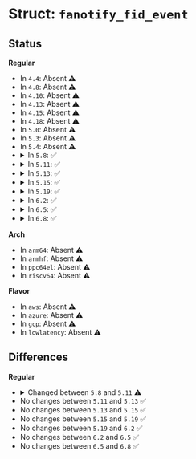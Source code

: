 # Struct: <code>fanotify_fid_event</code>

## Status
<b>Regular</b>
<ul>
<li>
In <code>4.4</code>: Absent ⚠️
</li>
<li>
In <code>4.8</code>: Absent ⚠️
</li>
<li>
In <code>4.10</code>: Absent ⚠️
</li>
<li>
In <code>4.13</code>: Absent ⚠️
</li>
<li>
In <code>4.15</code>: Absent ⚠️
</li>
<li>
In <code>4.18</code>: Absent ⚠️
</li>
<li>
In <code>5.0</code>: Absent ⚠️
</li>
<li>
In <code>5.3</code>: Absent ⚠️
</li>
<li>
In <code>5.4</code>: Absent ⚠️
</li>
<li>
<details>
<summary>In <code>5.8</code>: ✅</summary>

```c
struct fanotify_fid_event {
    struct fanotify_event fae;
    __kernel_fsid_t fsid;
    struct fanotify_fh object_fh;
};
```
</details>
</li>
<li>
<details>
<summary>In <code>5.11</code>: ✅</summary>

```c
struct fanotify_fid_event {
    struct fanotify_event fae;
    __kernel_fsid_t fsid;
    struct fanotify_fh object_fh;
    unsigned char _inline_fh_buf[12];
};
```
</details>
</li>
<li>
<details>
<summary>In <code>5.13</code>: ✅</summary>

```c
struct fanotify_fid_event {
    struct fanotify_event fae;
    __kernel_fsid_t fsid;
    struct fanotify_fh object_fh;
    unsigned char _inline_fh_buf[12];
};
```
</details>
</li>
<li>
<details>
<summary>In <code>5.15</code>: ✅</summary>

```c
struct fanotify_fid_event {
    struct fanotify_event fae;
    __kernel_fsid_t fsid;
    struct fanotify_fh object_fh;
    unsigned char _inline_fh_buf[12];
};
```
</details>
</li>
<li>
<details>
<summary>In <code>5.19</code>: ✅</summary>

```c
struct fanotify_fid_event {
    struct fanotify_event fae;
    __kernel_fsid_t fsid;
    struct fanotify_fh object_fh;
    unsigned char _inline_fh_buf[12];
};
```
</details>
</li>
<li>
<details>
<summary>In <code>6.2</code>: ✅</summary>

```c
struct fanotify_fid_event {
    struct fanotify_event fae;
    __kernel_fsid_t fsid;
    struct fanotify_fh object_fh;
    unsigned char _inline_fh_buf[12];
};
```
</details>
</li>
<li>
<details>
<summary>In <code>6.5</code>: ✅</summary>

```c
struct fanotify_fid_event {
    struct fanotify_event fae;
    __kernel_fsid_t fsid;
    struct fanotify_fh object_fh;
    unsigned char _inline_fh_buf[12];
};
```
</details>
</li>
<li>
<details>
<summary>In <code>6.8</code>: ✅</summary>

```c
struct fanotify_fid_event {
    struct fanotify_event fae;
    __kernel_fsid_t fsid;
    struct fanotify_fh object_fh;
    unsigned char _inline_fh_buf[12];
};
```
</details>
</li>
</ul>
<b>Arch</b>
<ul>
<li>
In <code>arm64</code>: Absent ⚠️
</li>
<li>
In <code>armhf</code>: Absent ⚠️
</li>
<li>
In <code>ppc64el</code>: Absent ⚠️
</li>
<li>
In <code>riscv64</code>: Absent ⚠️
</li>
</ul>
<b>Flavor</b>
<ul>
<li>
In <code>aws</code>: Absent ⚠️
</li>
<li>
In <code>azure</code>: Absent ⚠️
</li>
<li>
In <code>gcp</code>: Absent ⚠️
</li>
<li>
In <code>lowlatency</code>: Absent ⚠️
</li>
</ul>

## Differences
<b>Regular</b>
<ul>
<li>
<details>
<summary>Changed between <code>5.8</code> and <code>5.11</code> ⚠️</summary>
<ul>
<li>
<b>Field added. </b>
<code>unsigned char _inline_fh_buf[12]</code>
</li>
</ul>
</details>
</li>
<li>
No changes between <code>5.11</code> and <code>5.13</code> ✅
</li>
<li>
No changes between <code>5.13</code> and <code>5.15</code> ✅
</li>
<li>
No changes between <code>5.15</code> and <code>5.19</code> ✅
</li>
<li>
No changes between <code>5.19</code> and <code>6.2</code> ✅
</li>
<li>
No changes between <code>6.2</code> and <code>6.5</code> ✅
</li>
<li>
No changes between <code>6.5</code> and <code>6.8</code> ✅
</li>
</ul>
